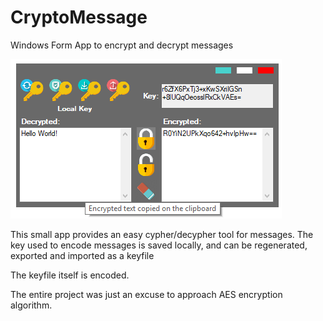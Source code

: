 # CryptoMessage
Windows Form App to encrypt and decrypt messages

![alt text](https://github.com/oiproks/CryptoMessage/blob/master/screen.png?raw=true)

This small app provides an easy cypher/decypher tool for messages.
The key used to encode messages is saved locally, and can be regenerated, exported and imported as a keyfile

The keyfile itself is encoded.

The entire project was just an excuse to approach AES encryption algorithm.


